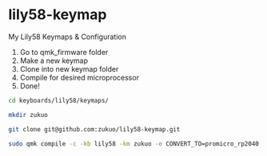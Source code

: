 # lily58-keymap
My Lily58 Keymaps &amp; Configuration

1. Go to qmk_firmware folder
2. Make a new keymap
3. Clone into new keymap folder
4. Compile for desired microprocessor
5. Done!

```bash
cd keyboards/lily58/keymaps/
```

```bash
mkdir zukuo
```

```bash
git clone git@github.com:zukuo/lily58-keymap.git
```

```bash
sudo qmk compile -c -kb lily58 -km zukuo -e CONVERT_TO=promicro_rp2040
```
